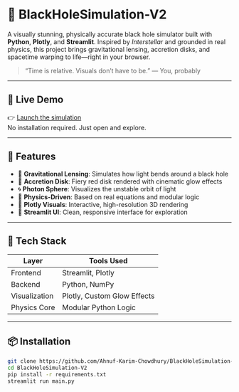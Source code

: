 # 🌌 BlackHoleSimulation-V2

A visually stunning, physically accurate black hole simulator built with **Python**, **Plotly**, and **Streamlit**. Inspired by *Interstellar* and grounded in real physics, this project brings gravitational lensing, accretion disks, and spacetime warping to life—right in your browser.

> “Time is relative. Visuals don’t have to be.” — You, probably

---

## 🚀 Live Demo

👉 [Launch the simulation](https://blackholesimulation-v2.streamlit.app/)  
No installation required. Just open and explore.

---

## 🎯 Features

- 🔭 **Gravitational Lensing**: Simulates how light bends around a black hole
- 🌋 **Accretion Disk**: Fiery red disk rendered with cinematic glow effects
- 🌀 **Photon Sphere**: Visualizes the unstable orbit of light
- 🧠 **Physics-Driven**: Based on real equations and modular logic
- 🎨 **Plotly Visuals**: Interactive, high-resolution 3D rendering
- 🧪 **Streamlit UI**: Clean, responsive interface for exploration

---

## 🧰 Tech Stack

| Layer        | Tools Used                  |
|--------------|-----------------------------|
| Frontend     | Streamlit, Plotly           |
| Backend      | Python, NumPy               |
| Visualization| Plotly, Custom Glow Effects |
| Physics Core | Modular Python Logic        |

---

## 📦 Installation

```bash
git clone https://github.com/Ahnuf-Karim-Chowdhury/BlackHoleSimulation-V2.git
cd BlackHoleSimulation-V2
pip install -r requirements.txt
streamlit run main.py
```
